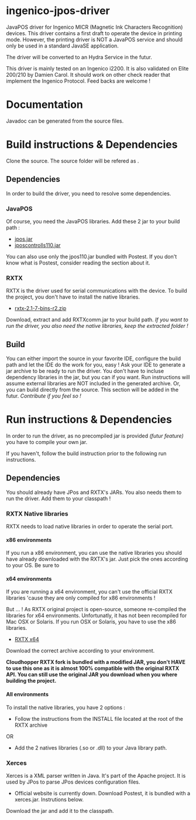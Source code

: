 # ingenico-jpos-driver

JavaPOS driver for Ingenico MICR (Magnetic Ink Characters Recognition) devices. This driver contains a first draft to operate the device in printing mode. However, the printing driver is NOT a JavaPOS service and should only be used in a standard JavaSE application.

The driver will be converted to an Hydra Service in the futur.

This driver is mainly tested on an Ingenico i2200. It is also validated on Elite 200/210 by Damien Carol. It should work on other check reader that implement the Ingenico Protocol. Feed backs are welcome !

# Documentation

Javadoc can be generated from the source files.

# Build instructions & Dependencies

Clone the source. The source folder will be refered as <src>.

## Dependencies
In order to build the driver, you need to resolve some dependencies.

### JavaPOS
Of course, you need the JavaPOS libraries. Add these 2 jar to your build path :

* [jpos.jar](http://www.java2s.com/Code/Jar/j/Downloadjposjar.htm)
* [jposcontrolls110.jar](http://www.java2s.com/Code/Jar/j/Downloadjposcontrols110jar.htm)

You can also use only the jpos110.jar bundled with Postest. If you don't know what is Postest, consider reading the section about it.

### RXTX
RXTX is the driver used for serial communications with the device. To build the project, you don't have to install the native libraries.

* [rxtx-2.1-7-bins-r2.zip](http://rxtx.qbang.org/wiki/index.php/Download)

Download, extract and add RXTXcomm.jar to your build path.
*If you want to run the driver, you also need the native libraries, keep the extracted folder !*

## Build
You can either import the source in your favorite IDE, configure the build path and let the IDE do the work for you, easy ! Ask your IDE to generate a jar archive to be ready to run the driver. You don't have to incluse dependency libraries in the jar, but you can if you want. Run instructions will assume external libraries are NOT included in the generated archive.
Or, you can build directly from the source. This section will be added in the futur. *Contribute if you feel so !*

# Run instructions & Dependencies

In order to run the driver, as no precompiled jar is provided *(futur feature)* you have to compile your own jar.

If you haven't, follow the build instruction prior to the following run instructions.

## Dependencies
You should already have JPos and RXTX's JARs. You also needs them to run the driver. Add them to your classpath !

### RXTX Native libraries
RXTX needs to load native libraries in order to operate the serial port. 

#### x86 environments
If you run a x86 environment, you can use the native libraries you should have already downloaded with the RXTX's jar. Just pick the ones according to your OS. Be sure to 

#### x64 environments
If you are running a x64 environment, you can't use the official RXTX libraries 'cause they are only compiled for x86 environments !

But ... ! As RXTX original project is open-source, someone re-compiled the libraries for x64 environments. Unfortunatly, it has not been recompiled for Mac OSX or Solaris. If you run OSX or Solaris, you have to use the x86 libraries.

* [RXTX x64](http://www.cloudhopper.com/opensource/rxtx/) 

Download the correct archive according to your environment.

**Cloudhopper RXTX fork is bundled with a modified JAR, you don't HAVE to use this one as it is almost 100% compatible with the original RXTX API. You can still use the original JAR you download when you where building the project.** 

#### All environments

To install the native libraries, you have 2 options : 

* Follow the instructions from the INSTALL file located at the root of the RXTX archive

OR

* Add the 2 natives libraries (.so or .dll) to your Java library path. 

### Xerces
Xerces is a XML parser written in Java. It's part of the Apache project. It is used by JPos to parse JPos devices configuration files.

* Official website is currently down. Download Postest, it is bundled with a xerces.jar. Instrutions below.

Download the jar and add it to the classpath.
